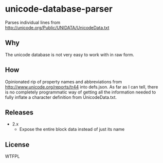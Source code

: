 # unicode-database-parser
Parses individual lines from http://unicode.org/Public/UNIDATA/UnicodeData.txt

## Why
The unicode database is not very easy to work with in raw form.

## How
Opinionated rip of property names and abbreviations from http://www.unicode.org/reports/tr44 into defs.json. As far as I can tell, there is no completely programmatic way of getting all the information needed to fully inflate a character definition from UnicodeData.txt.

## Releases
* 2.x
  * Expose the entire block data instead of just its name

## License
WTFPL
